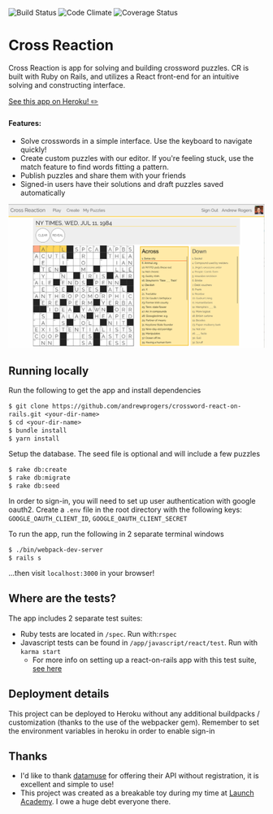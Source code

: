 ![Build Status](https://codeship.com/projects/5fcbd820-5303-0135-5b8f-4247dd4ea899/status?branch=master)
![Code Climate](https://codeclimate.com/github/andrewprogers/crossword-react-on-rails.png)
![Coverage Status](https://coveralls.io/repos/andrewprogers/crossword-react-on-rails/badge.png)
# Cross Reaction
Cross Reaction is app for solving and building crossword puzzles. CR is built with Ruby on Rails, and utilizes a React front-end for an intuitive solving and constructing interface.

[See this app on Heroku! ✏️](https://cross-reaction.herokuapp.com)

#### Features:
- Solve crosswords in a simple interface. Use the keyboard to navigate quickly!
- Create custom puzzles with our editor. If you're feeling stuck, use the match feature to find words fitting a pattern.
- Publish puzzles and share them with your friends
- Signed-in users have their solutions and draft puzzles saved automatically

![Cross Reaction Screenshot](public/crScreenshot.png)

## Running locally
Run the following to get the app and install dependencies
```
$ git clone https://github.com/andrewprogers/crossword-react-on-rails.git <your-dir-name>
$ cd <your-dir-name>
$ bundle install
$ yarn install
```

Setup the database. The seed file is optional and will include a few puzzles
```
$ rake db:create
$ rake db:migrate
$ rake db:seed
```

In order to sign-in, you will need to set up user authentication with google oauth2.
Create a `.env` file in the root directory with the following keys: `GOOGLE_OAUTH_CLIENT_ID`, `GOOGLE_OAUTH_CLIENT_SECRET`

To run the app, run the following in 2 separate terminal windows
```
$ ./bin/webpack-dev-server
$ rails s
```
...then visit `localhost:3000` in your browser!

## Where are the tests?
The app includes 2 separate test suites:
- Ruby tests are located in `/spec`. Run with:`rspec`
- Javascript tests can be found in `/app/javascript/react/test`. Run with `karma start`
  - For more info on setting up a react-on-rails app with this test suite, [see here](https://gist.github.com/andrewprogers/65f0228c262fbe8e1efe767527540aec)

## Deployment details
This project can be deployed to Heroku without any additional buildpacks / customization (thanks to the use of the webpacker gem).
Remember to set the environment variables in heroku in order to enable sign-in

## Thanks
- I'd like to thank [datamuse](http://www.datamuse.com/api/) for offering their API without registration, it is excellent and simple to use!
- This project was created as a breakable toy during my time at [Launch Academy](https://www.launchacademy.com/). I owe a huge debt everyone there.
